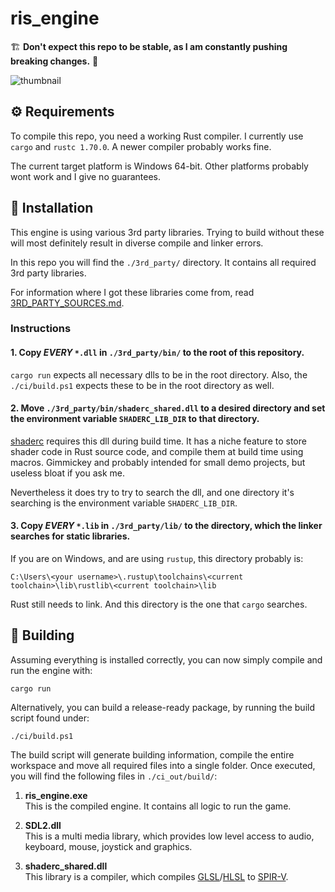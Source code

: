 # ris_engine

🏗️ **Don't expect this repo to be stable, as I am constantly pushing breaking changes.** 👷

![thumbnail](images/ris_engine_small.png "DALL·E: \"an expressive oil painting of an engine, burning is colourful pigments\"")


## ⚙️ Requirements

To compile this repo, you need a working Rust compiler. I currently use `cargo` and `rustc 1.70.0`. A newer compiler probably works fine.

The current target platform is Windows 64-bit. Other platforms probably wont work and I give no guarantees.


## 🔧 Installation

This engine is using various 3rd party libraries. Trying to build without these will most definitely result in diverse compile and linker errors.

In this repo you will find the `./3rd_party/` directory. It contains all required 3rd party libraries.

For information where I got these libraries come from, read [3RD_PARTY_SOURCES.md](3RD_PARTY_SOURCES.md).

### Instructions

#### 1. Copy _EVERY_ `*.dll` in `./3rd_party/bin/` to the root of this repository.

`cargo run` expects all necessary dlls to be in the root directory. Also, the `./ci/build.ps1` expects these to be in the root directory as well.

#### 2. Move `./3rd_party/bin/shaderc_shared.dll` to a desired directory and set the environment variable `SHADERC_LIB_DIR` to that directory.

[shaderc](https://crates.io/crates/shaderc) requires this dll during build time. It has a niche feature to store shader code in Rust source code, and compile them at build time using macros. Gimmickey and probably intended for small demo projects, but useless bloat if you ask me.

Nevertheless it does try to try to search the dll, and one directory it's searching is the environment variable `SHADERC_LIB_DIR`. 

#### 3. Copy _EVERY_ `*.lib` in `./3rd_party/lib/` to the directory, which the linker searches for static libraries.

If you are on Windows, and are using `rustup`, this directory probably is:

    C:\Users\<your username>\.rustup\toolchains\<current toolchain>\lib\rustlib\<current toolchain>\lib

Rust still needs to link. And this directory is the one that `cargo` searches.


## 🔨 Building

Assuming everything is installed correctly, you can now simply compile and run the engine with:

    cargo run

Alternatively, you can build a release-ready package, by running the build script found under:

    ./ci/build.ps1


The build script will generate building information, compile the entire workspace and move all required files into a single folder. Once executed, you will find the following files in `./ci_out/build/`:

1. **ris_engine.exe**  
This is the compiled engine. It contains all logic to run the game.

2. **SDL2.dll**  
This is a multi media library, which provides low level access to audio, keyboard, mouse, joystick and graphics.

3. **shaderc_shared.dll**  
This library is a compiler, which compiles [GLSL](https://www.khronos.org/opengl/wiki/Core_Language_(GLSL))/[HLSL](https://learn.microsoft.com/en-us/windows/win32/direct3dhlsl/dx-graphics-hlsl) to [SPIR-V](https://www.khronos.org/spir/).

